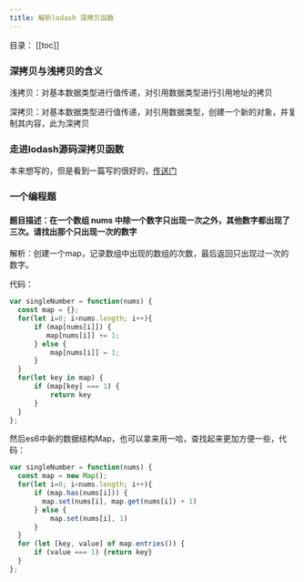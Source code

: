 ```yaml
---
title: 解析lodash 深拷贝函数
---
```

目录：
[[toc]]

### 深拷贝与浅拷贝的含义

浅拷贝：对基本数据类型进行值传递，对引用数据类型进行引用地址的拷贝

深拷贝：对基本数据类型进行值传递，对引用数据类型，创建一个新的对象，并复制其内容，此为深拷贝

### 走进lodash源码深拷贝函数

本来想写的，但是看到一篇写的很好的，[传送门](https://github.com/moyui/BlogPosts/blob/master/2018/lodash%E6%B7%B1%E6%8B%B7%E8%B4%9D%E6%BA%90%E7%A0%81%E6%8E%A2%E7%A9%B6.md)

### 一个编程题

#### 题目描述：在一个数组 nums 中除一个数字只出现一次之外，其他数字都出现了三次。请找出那个只出现一次的数字

  解析：创建一个map，记录数组中出现的数组的次数，最后返回只出现过一次的数字。

  代码：

  ```js
  var singleNumber = function(nums) {
    const map = {};
    for(let i=0; i<nums.length; i++){
        if (map[nums[i]]) {
           map[nums[i]] += 1;
        } else {
            map[nums[i]] = 1;
        }
    }
    for(let key in map) {
        if (map[key] === 1) {
            return key
        }
    }
  };
  ```

  然后es6中新的数据结构Map，也可以拿来用一哈，查找起来更加方便一些，代码：

  ```js
  var singleNumber = function(nums) {
    const map = new Map();
    for(let i=0; i<nums.length; i++){
        if (map.has(nums[i])) {
          map.set(nums[i], map.get(nums[i]) + 1)
        } else {
            map.set(nums[i], 1)
        }
    }
    for (let [key, value] of map.entries()) {
        if (value === 1) {return key}
    }
  };
  ```
